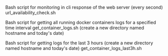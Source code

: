Bash script for monitoring in cli response of the web server (every second)
url_availability_check.sh

Bash script for getting all running docker containers logs for a specified time interval
get_container_logs.sh (create a new directory named hostname and today's date)

Bash script for getting logs for the last 3 hours (create a new directory named hostname and today's date)
get_container_logs_last3h.sh
